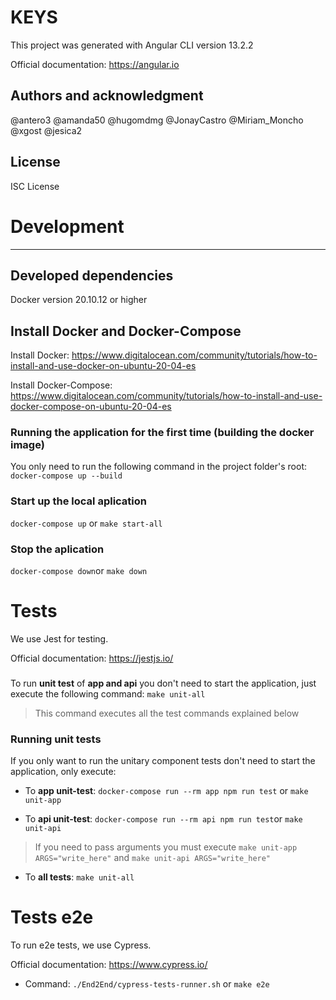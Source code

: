 # KEYS

This project was generated with Angular CLI version 13.2.2

Official documentation: https://angular.io

## Authors and acknowledgment
@antero3
@amanda50
@hugomdmg
@JonayCastro
@Miriam_Moncho
@xgost
@jesica2

## License
ISC License


# Development

---

## Developed dependencies
Docker version 20.10.12 or higher

## Install Docker and Docker-Compose
Install Docker: https://www.digitalocean.com/community/tutorials/how-to-install-and-use-docker-on-ubuntu-20-04-es

Install Docker-Compose: https://www.digitalocean.com/community/tutorials/how-to-install-and-use-docker-compose-on-ubuntu-20-04-es

### Running the application for the first time (building the docker image)

You only need to run the following command in the project folder's root:
`docker-compose up --build`

### Start up the local aplication
`docker-compose up` or `make start-all`

### Stop the aplication
`docker-compose down`or `make down`


# Tests

We use Jest for testing.

Official documentation: https://jestjs.io/

###

To run **unit test** of **app and api** you don't need to start the application, just execute the following command:
`make unit-all`

> This command executes all the test commands explained below

### Running unit tests

If you only want to run the unitary component tests don't need to start the application, only execute:

- To **app unit-test**:
`docker-compose run --rm app npm run test` or `make unit-app`

- To **api unit-test**:
`docker-compose run --rm api npm run test`or `make unit-api`

> If you need to pass arguments you must execute `make unit-app ARGS="write_here"` and `make unit-api ARGS="write_here"`

- To **all tests**:
`make unit-all`


# Tests e2e

To run e2e tests, we use Cypress.

Official documentation: https://www.cypress.io/

- Command: `./End2End/cypress-tests-runner.sh` or `make e2e`

